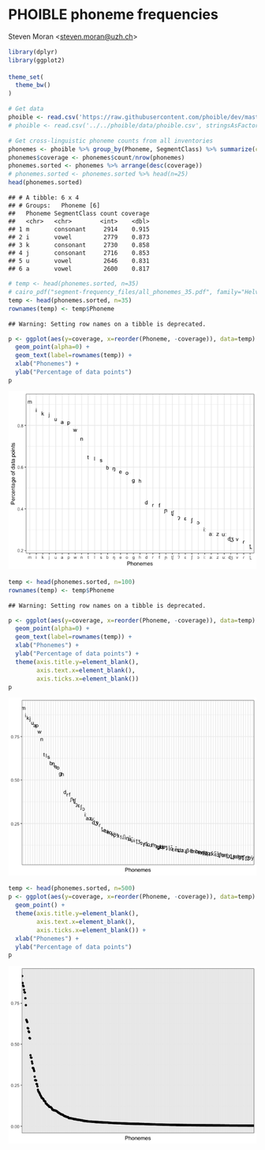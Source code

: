 PHOIBLE phoneme frequencies
================
Steven Moran &lt;<steven.moran@uzh.ch>&gt;

``` r
library(dplyr)
library(ggplot2)

theme_set(
  theme_bw()
)
```

``` r
# Get data
phoible <- read.csv('https://raw.githubusercontent.com/phoible/dev/master/data/phoible.csv', stringsAsFactors = F)
# phoible <- read.csv('../../phoible/data/phoible.csv', stringsAsFactors = F)
```

``` r
# Get cross-linguistic phoneme counts from all inventories
phonemes <- phoible %>% group_by(Phoneme, SegmentClass) %>% summarize(count=n())
phonemes$coverage <- phonemes$count/nrow(phonemes)
phonemes.sorted <- phonemes %>% arrange(desc(coverage))
# phonemes.sorted <- phonemes.sorted %>% head(n=25)
head(phonemes.sorted)
```

    ## # A tibble: 6 x 4
    ## # Groups:   Phoneme [6]
    ##   Phoneme SegmentClass count coverage
    ##   <chr>   <chr>        <int>    <dbl>
    ## 1 m       consonant     2914    0.915
    ## 2 i       vowel         2779    0.873
    ## 3 k       consonant     2730    0.858
    ## 4 j       consonant     2716    0.853
    ## 5 u       vowel         2646    0.831
    ## 6 a       vowel         2600    0.817

``` r
# temp <- head(phonemes.sorted, n=35)
# cairo_pdf("segment-frequency_files/all_phonemes_35.pdf", family="Helvetica")
temp <- head(phonemes.sorted, n=35)
rownames(temp) <- temp$Phoneme
```

    ## Warning: Setting row names on a tibble is deprecated.

``` r
p <- ggplot(aes(y=coverage, x=reorder(Phoneme, -coverage)), data=temp) +
  geom_point(alpha=0) +
  geom_text(label=rownames(temp)) +
  xlab("Phonemes") +
  ylab("Percentage of data points")
p
```

![](plot-segment-frequency_files/figure-markdown_github/unnamed-chunk-4-1.png)

``` r
temp <- head(phonemes.sorted, n=100)
rownames(temp) <- temp$Phoneme
```

    ## Warning: Setting row names on a tibble is deprecated.

``` r
p <- ggplot(aes(y=coverage, x=reorder(Phoneme, -coverage)), data=temp) +
  geom_point(alpha=0) +
  geom_text(label=rownames(temp)) +
  xlab("Phonemes") +
  ylab("Percentage of data points") +
  theme(axis.title.y=element_blank(),
        axis.text.x=element_blank(),
        axis.ticks.x=element_blank())
p
```

![](plot-segment-frequency_files/figure-markdown_github/unnamed-chunk-5-1.png)

``` r
temp <- head(phonemes.sorted, n=500)
p <- ggplot(aes(y=coverage, x=reorder(Phoneme, -coverage)), data=temp) +
  geom_point() +
  theme(axis.title.y=element_blank(),
        axis.text.x=element_blank(),
        axis.ticks.x=element_blank()) +
  xlab("Phonemes") +
  ylab("Percentage of data points")
p
```

![](plot-segment-frequency_files/figure-markdown_github/unnamed-chunk-6-1.png)
